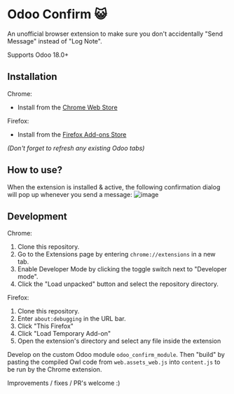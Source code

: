 # Odoo Confirm 😺
An unofficial browser extension to make sure you don't accidentally "Send Message" instead of "Log Note".

Supports Odoo 18.0+

## Installation
Chrome:
- Install from the [Chrome Web Store](https://chromewebstore.google.com/detail/odoo-confirm/nbgpibhiphkbaphjdaejedjbajaccacb)

Firefox:
- Install from the [Firefox Add-ons Store](https://addons.mozilla.org/addon/odoo-confirm/)

_(Don't forget to refresh any existing Odoo tabs)_

## How to use?
When the extension is installed & active, the following confirmation dialog will pop up whenever you send a message:
![image](https://github.com/user-attachments/assets/4ad44b6a-cc22-4262-ab80-8f0de9f9b005)

## Development
Chrome:
1. Clone this repository.
2. Go to the Extensions page by entering `chrome://extensions` in a new tab.
3. Enable Developer Mode by clicking the toggle switch next to "Developer mode".
4. Click the "Load unpacked" button and select the repository directory.

Firefox:
1. Clone this repository.
2. Enter `about:debugging` in the URL bar.
3. Click "This Firefox"
4. Click "Load Temporary Add-on"
5. Open the extension's directory and select any file inside the extension

Develop on the custom Odoo module `odoo_confirm_module`.
Then "build" by pasting the compiled Owl code from `web.assets_web.js` into `content.js` to be run by the Chrome extension.

Improvements / fixes / PR's welcome :)

